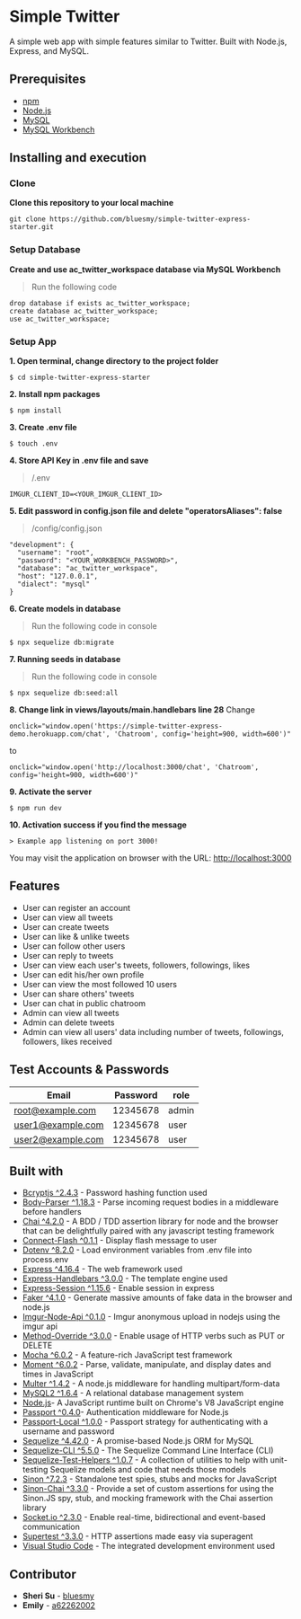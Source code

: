 # Simple Twitter

A simple web app with simple features similar to Twitter. Built with Node.js, Express, and MySQL.

## Prerequisites

* [npm](https://www.npmjs.com/get-npm)
* [Node.js](https://nodejs.org/en/download/)
* [MySQL](https://dev.mysql.com/downloads/mysql/)
* [MySQL Workbench](https://dev.mysql.com/downloads/workbench/)

## Installing and execution

### Clone

**Clone this repository to your local machine**

```
git clone https://github.com/bluesmy/simple-twitter-express-starter.git
```

### Setup Database

**Create and use ac_twitter_workspace database via MySQL Workbench**

> Run the following code

```
drop database if exists ac_twitter_workspace;
create database ac_twitter_workspace;
use ac_twitter_workspace;
```

### Setup App

**1. Open terminal, change directory to the project folder**

```
$ cd simple-twitter-express-starter
```

**2. Install npm packages**

```
$ npm install
```

**3. Create .env file**

```
$ touch .env
```

**4. Store API Key in .env file and save**

> /.env
```
IMGUR_CLIENT_ID=<YOUR_IMGUR_CLIENT_ID>
```

**5. Edit password in config.json file and delete  "operatorsAliases": false**

> /config/config.json
```
"development": {
  "username": "root",
  "password": "<YOUR_WORKBENCH_PASSWORD>",
  "database": "ac_twitter_workspace",
  "host": "127.0.0.1",
  "dialect": "mysql"
}
```

**6. Create models in database**

> Run the following code in console
```
$ npx sequelize db:migrate
```

**7. Running seeds in database**

> Run the following code in console
```
$ npx sequelize db:seed:all
```

**8. Change link in views/layouts/main.handlebars line 28**
Change 
```
onclick="window.open('https://simple-twitter-express-demo.herokuapp.com/chat', 'Chatroom', config='height=900, width=600')"
```
to
```
onclick="window.open('http://localhost:3000/chat', 'Chatroom', config='height=900, width=600')"
```

**9. Activate the server**

```
$ npm run dev
```

**10. Activation success if you find the message**

```
> Example app listening on port 3000!
```

You may visit the application on browser with the URL: [http://localhost:3000](http://localhost:3000)

## Features

- User can register an account
- User can view all tweets
- User can create tweets
- User can like & unlike tweets
- User can follow other users
- User can reply to tweets
- User can view each user's tweets, followers, followings, likes
- User can edit his/her own profile
- User can view the most followed 10 users
- User can share others' tweets
- User can chat in public chatroom
- Admin can view all tweets
- Admin can delete tweets
- Admin can view all users' data including number of tweets, followings, followers, likes received

## Test Accounts & Passwords

| Email             | Password | role  |
| ----------------- | -------- | ----- |
| root@example.com  | 12345678 | admin |
| user1@example.com | 12345678 | user  |
| user2@example.com | 12345678 | user  |

## Built with

* [Bcryptjs ^2.4.3](https://www.npmjs.com/package/bcryptjs) - Password hashing function used
* [Body-Parser ^1.18.3](https://www.npmjs.com/package/body-parser) - Parse incoming request bodies in a middleware before handlers
* [Chai ^4.2.0](https://www.chaijs.com/) - A BDD / TDD assertion library for node and the browser that can be delightfully paired with any javascript testing framework
* [Connect-Flash ^0.1.1](https://www.npmjs.com/package/connect-flash) - Display flash message to user
* [Dotenv ^8.2.0](https://www.npmjs.com/package/dotenv) - Load environment variables from .env file into process.env
* [Express ^4.16.4](https://expressjs.com) - The web framework used
* [Express-Handlebars ^3.0.0](https://www.npmjs.com/package/express-handlebars) - The template engine used
* [Express-Session ^1.15.6](https://www.npmjs.com/package/express-session) - Enable session in express
* [Faker ^4.1.0](https://www.npmjs.com/package/faker) - Generate massive amounts of fake data in the browser and node.js
* [Imgur-Node-Api ^0.1.0](https://www.npmjs.com/package/imgur-node-api) - Imgur anonymous upload in nodejs using the imgur api
* [Method-Override ^3.0.0](https://www.npmjs.com/package/method-override) - Enable usage of HTTP verbs such as PUT or DELETE
* [Mocha ^6.0.2](https://mochajs.org/) - A feature-rich JavaScript test framework
* [Moment ^6.0.2](https://momentjs.com/) - Parse, validate, manipulate, and display dates and times in JavaScript
* [Multer ^1.4.2](https://github.com/expressjs/multer) - A node.js middleware for handling multipart/form-data
* [MySQL2 ^1.6.4](https://www.npmjs.com/package/mysql2) - A relational database management system
* [Node.js](https://nodejs.org/)- A JavaScript runtime built on Chrome's V8 JavaScript engine
* [Passport ^0.4.0](https://www.npmjs.com/package/passport)- Authentication middleware for Node.js
* [Passport-Local ^1.0.0](http://www.passportjs.org/packages/passport-local/) - Passport strategy for authenticating with a username and password
* [Sequelize ^4.42.0](https://sequelize.org/) - A promise-based Node.js ORM for MySQL
* [Sequelize-CLI ^5.5.0](https://github.com/sequelize/cli) - The Sequelize Command Line Interface (CLI)
* [Sequelize-Test-Helpers ^1.0.7](https://www.npmjs.com/package/sequelize-test-helpers) - A collection of utilities to help with unit-testing Sequelize models and code that needs those models
* [Sinon ^7.2.3](https://sinonjs.org/) - Standalone test spies, stubs and mocks for JavaScript
* [Sinon-Chai ^3.3.0](https://www.npmjs.com/package/sinon-chai) - Provide a set of custom assertions for using the Sinon.JS spy, stub, and mocking framework with the Chai assertion library
* [Socket.io ^2.3.0](https://socket.io/) - Enable real-time, bidirectional and event-based communication
* [Supertest ^3.3.0](https://www.npmjs.com/package/supertest) - HTTP assertions made easy via superagent
* [Visual Studio Code](https://code.visualstudio.com/) - The integrated development environment used


## Contributor

* **Sheri Su** - [bluesmy](https://github.com/bluesmy)
* **Emily** - [a62262002](https://github.com/a62262002)